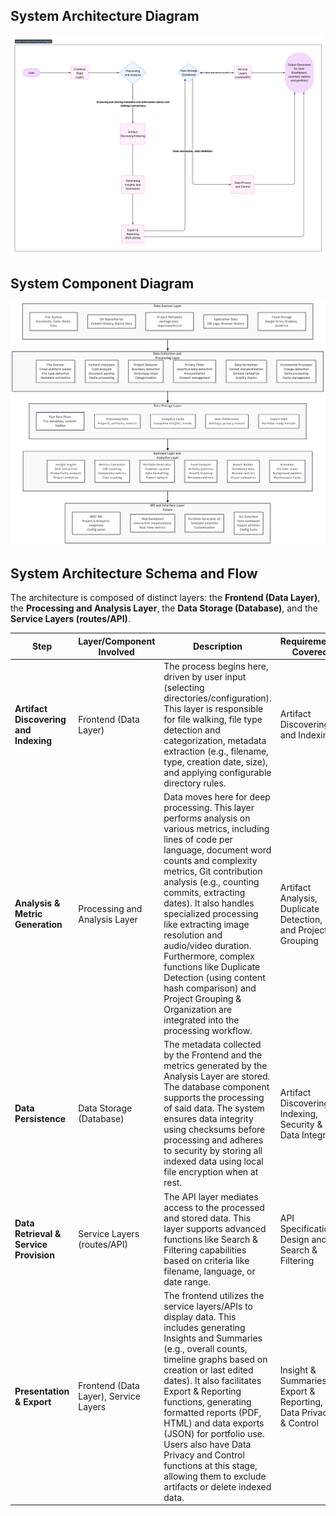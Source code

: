 ## System Architecture Diagram
![Architecture Diagram](https://github.com/COSC-499-W2025/capstone-project-team-7/blob/ef391f60e7cd7b32ed37fe2f86b4538cd3d3fd7d/docs/assets/architectureDiagram.png)

## System Component Diagram
![Component Diagram](https://github.com/COSC-499-W2025/capstone-project-team-7/blob/a51b2ecd844ba9c5b78f8e71f481ff9dec6c95b9/docs/assets/componentDiagram.png)

## System Architecture Schema and Flow

The architecture is composed of distinct layers: the **Frontend (Data Layer)**, the **Processing and Analysis Layer**, the **Data Storage (Database)**, and the **Service Layers (routes/API)**.


| Step                          | Layer/Component Involved          | Description                                                                                                                                                                                                                                                                 | Requirements Covered                                           |
|-------------------------------|-----------------------------------|-----------------------------------------------------------------------------------------------------------------------------------------------------------------------------------------------------------------------------------------------------------------------------|---------------------------------------------------------------|
| **Artifact Discovering and Indexing** | Frontend (Data Layer)             | The process begins here, driven by user input (selecting directories/configuration). This layer is responsible for file walking, file type detection and categorization, metadata extraction (e.g., filename, type, creation date, size), and applying configurable directory rules. | Artifact Discovering and Indexing                             |
| **Analysis & Metric Generation**      | Processing and Analysis Layer     | Data moves here for deep processing. This layer performs analysis on various metrics, including lines of code per language, document word counts and complexity metrics, Git contribution analysis (e.g., counting commits, extracting dates). It also handles specialized processing like extracting image resolution and audio/video duration. Furthermore, complex functions like Duplicate Detection (using content hash comparison) and Project Grouping & Organization are integrated into the processing workflow. | Artifact Analysis, Duplicate Detection, and Project Grouping   |
| **Data Persistence**                  | Data Storage (Database)           | The metadata collected by the Frontend and the metrics generated by the Analysis Layer are stored. The database component supports the processing of said data. The system ensures data integrity using checksums before processing and adheres to security by storing all indexed data using local file encryption when at rest. | Artifact Discovering & Indexing, Security & Data Integrity    |
| **Data Retrieval & Service Provision**| Service Layers (routes/API)       | The API layer mediates access to the processed and stored data. This layer supports advanced functions like Search & Filtering capabilities based on criteria like filename, language, or date range.                                                                         | API Specification Design and Search & Filtering               |
| **Presentation & Export**             | Frontend (Data Layer), Service Layers | The frontend utilizes the service layers/APIs to display data. This includes generating Insights and Summaries (e.g., overall counts, timeline graphs based on creation or last edited dates). It also facilitates Export & Reporting functions, generating formatted reports (PDF, HTML) and data exports (JSON) for portfolio use. Users also have Data Privacy and Control functions at this stage, allowing them to exclude artifacts or delete indexed data. | Insight & Summaries, Export & Reporting, Data Privacy & Control |
